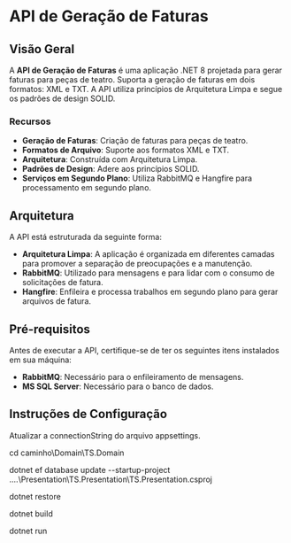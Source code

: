 # API de Geração de Faturas

## Visão Geral

A **API de Geração de Faturas** é uma aplicação .NET 8 projetada para gerar faturas para peças de teatro. Suporta a geração de faturas em dois formatos: XML e TXT. A API utiliza princípios de Arquitetura Limpa e segue os padrões de design SOLID.

### Recursos

- **Geração de Faturas**: Criação de faturas para peças de teatro.
- **Formatos de Arquivo**: Suporte aos formatos XML e TXT.
- **Arquitetura**: Construída com Arquitetura Limpa.
- **Padrões de Design**: Adere aos princípios SOLID.
- **Serviços em Segundo Plano**: Utiliza RabbitMQ e Hangfire para processamento em segundo plano.

## Arquitetura

A API está estruturada da seguinte forma:

- **Arquitetura Limpa**: A aplicação é organizada em diferentes camadas para promover a separação de preocupações e a manutenção.
- **RabbitMQ**: Utilizado para mensagens e para lidar com o consumo de solicitações de fatura.
- **Hangfire**: Enfileira e processa trabalhos em segundo plano para gerar arquivos de fatura.

## Pré-requisitos

Antes de executar a API, certifique-se de ter os seguintes itens instalados em sua máquina:

- **RabbitMQ**: Necessário para o enfileiramento de mensagens.
- **MS SQL Server**: Necessário para o banco de dados.

## Instruções de Configuração

Atualizar a connectionString do arquivo appsettings.

cd caminho\Domain\TS.Domain

dotnet ef database update --startup-project ..\..\Presentation\TS.Presentation\TS.Presentation.csproj

dotnet restore

dotnet build

dotnet run 

